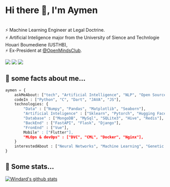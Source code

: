 # Hi there 👋, I'm Aymen
 
<br/> ⚡ Machine Learning Engineer at Legal Doctrine.
<br/> ⚡ Artificial Inteligence major from the University of Sience and Technlogie Houari Boumediene (USTHB),
<br/> ⚡ Ex-President at [@OpenMindsClub](http://openmindsclub.net/).


[![](https://img.shields.io/badge/-Aymen-blue?style=flat-square&logo=Linkedin&logoColor=white&link=https://www.linkedin.com/in/aymen-rayane-khouas/)](https://www.linkedin.com/in/aymen-rayane-khouas/)
[![](https://img.shields.io/badge/-aymenkhouas@gmail.com-c14438?style=flat-square&logo=Gmail&logoColor=white&link=mailto:aymenkhouas@gmail.com)](mailto:aymenkhouas@gmail.com)
[![](https://img.shields.io/badge/-Aymen_krt-blue?style=flat-square&logo=Twitter&logoColor=white&link=https://twitter.com/Aymen_krt)](https://twitter.com/Aymen_krt)

## 💬 some facts about me...

```python
aymen = {
    askMeAbout: ["tech", "Artificial Intelligence", "NLP", "Open Source", "Video games", "Philosophy"],
    codeIn : ["Python", "C", "Dart", "JAVA", "JS"],
    technologies: {
        "Data" : ["Numpy", "Pandas", "Matplotlib", "Seaborn"],
        "Artificial Inteligence" : ["Sklearn", "Pytorch", "Hugging Face", "Spacy"],
        "Database" : ["MongoDB", "MySql", "SQLite3", "Hive", "Redis"],
        "BackEnd" : ["FastAPI", "Flask", "Django"],
        "FronEnd" : ["Vue"],
        Mobile" : ["Flutter"],
        "MLOps & devOps" : ["DVC", "CML", "Docker", "Nginx"],
    }
    interestedAbout : ["Neural Networks", "Machine Learning", "Genetic Algorithms", "NLP", "Transformers", "Diffusion models"]
}
```




## 🌱 Some stats...

[![Windard's github stats](https://github-readme-stats.vercel.app/api?username=aymenkhs&show_icons=true)](https://github.com/aymenkhs)
<!--
**aymenkhs/aymenkhs** is a ✨ _special_ ✨ repository because its `README.md` (this file) appears on your GitHub profile.

Here are some ideas to get you started:

- 🔭 I’m currently working on ...
- 🌱 I’m currently learning ...
- 👯 I’m looking to collaborate on ...
- 🤔 I’m looking for help with ...
- 💬 Ask me about ...
- 📫 How to reach me: ...
- 😄 Pronouns: ...
- ⚡ Fun fact: ...
-->
